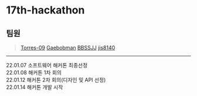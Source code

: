 # 17th-hackathon   
## 팀원   
> [Torres-09](https://github.com/Torres-09)
> [Gaebobman](https://github.com/Gaebobman)
> [BBSSJJ](https://github.com/BBSSJJ)
> [jis8140](https://github.com/jis8140)
***
22.01.07 소프트웨어 해커톤 최종선정   
22.01.08 해커톤 1차 회의   
22.01.12 해커톤 2차 회의(디자인 및 API 선정)   
22.01.14 해커톤 개발 시작   
